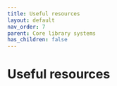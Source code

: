 ```yaml
---
title: Useful resources
layout: default
nav_order: 7
parent: Core library systems
has_children: false
---
```


# Useful resources
